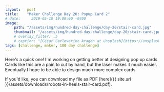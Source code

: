 ```yaml
---
layout:   post
title:    "Maker Challenge Day 20: Popup Card 2"
# date:     2019-05-18 19:00:00 -0400
image:
    path: "/assets/img/hundred-day-challenge/day-20/stair-card.jpg"
    thumbnail: "/assets/img/hundred-day-challenge/day-20/stair-card.jpg"
    # overlay_filter: .5
    # caption: "[Cesar Carlevarino Aragon at Unsplash](https://unsplash.com/photos/NL_DF0Klepc)"
tags: [challenge, maker, 100 day challenge]
---
```

Here's a quick one! I'm working on getting better at designing pop up cards. Cards like this are a pain to cut by hand, but the laser makes it much easier. Eventually I hope to be able to design much more complex cards.

If you'd like, you can download my file as PDF [here]({{ site.url }}/assets/downloads/robots-in-heels-stair-card.pdf).
